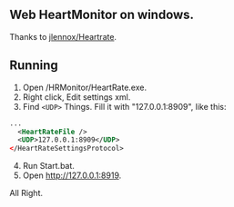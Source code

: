 ## Web HeartMonitor on windows.

Thanks to [jlennox/Heartrate](https://github.com/jlennox/HeartRate).

## Running

1. Open /HRMonitor/HeartRate.exe.
2. Right click, Edit settings xml.
3. Find `<UDP>` Things. Fill it with "127.0.0.1:8909", like this:
```xml
...
  <HeartRateFile />
  <UDP>127.0.0.1:8909</UDP>
</HeartRateSettingsProtocol>
```
4. Run Start.bat.
5. Open http://127.0.0.1:8919.

All Right.